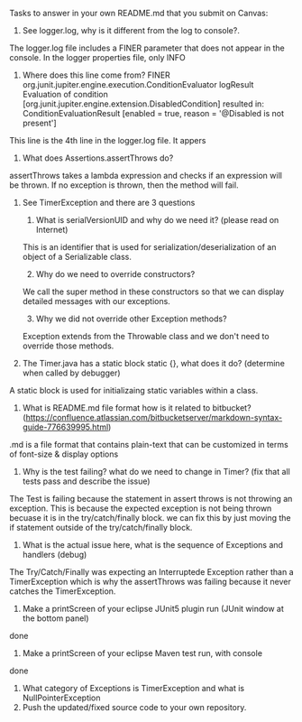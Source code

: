 Tasks to answer in your own README.md that you submit on Canvas:

1.  See logger.log, why is it different from the log to console?.

The logger.log file includes a FINER parameter that does not appear in the console. In the logger properties file, only INFO 

1.  Where does this line come from? FINER org.junit.jupiter.engine.execution.ConditionEvaluator logResult Evaluation of condition [org.junit.jupiter.engine.extension.DisabledCondition] resulted in: ConditionEvaluationResult [enabled = true, reason = '@Disabled is not present']

This line is the 4th line in the logger.log file. It appers

1.  What does Assertions.assertThrows do?

assertThrows takes a lambda expression and checks if an expression will be thrown. If no exception is thrown, then the method will fail. 

1.  See TimerException and there are 3 questions
    1.  What is serialVersionUID and why do we need it? (please read on Internet)

    This is an identifier that is used for serialization/deserialization of an object of a Serializable class. 

    2.  Why do we need to override constructors?

    We call the super method in these constructors so that we can display detailed messages with our exceptions. 


    3.  Why we did not override other Exception methods?	

    Exception extends from the Throwable class and we don't need to override those methods. 

1.  The Timer.java has a static block static {}, what does it do? (determine when called by debugger)

A static block is used for initializaing static variables within a class. 

1.  What is README.md file format how is it related to bitbucket? (https://confluence.atlassian.com/bitbucketserver/markdown-syntax-guide-776639995.html)

.md is a file format that contains plain-text that can be customized in terms of font-size & display options

1.  Why is the test failing? what do we need to change in Timer? (fix that all tests pass and describe the issue)

The Test is failing because the statement in assert throws is not throwing an exception. This is because the expected exception is not being thrown becuase it is in the try/catch/finally block. we can fix this by just moving the if statement outside of the try/catch/finally block. 

1.  What is the actual issue here, what is the sequence of Exceptions and handlers (debug)

The Try/Catch/Finally was expecting an Interruptede Exception rather than a TimerException which is why the assertThrows was failing because it never catches the TimerException. 

1.  Make a printScreen of your eclipse JUnit5 plugin run (JUnit window at the bottom panel) 

done

1.  Make a printScreen of your eclipse Maven test run, with console

done

1.  What category of Exceptions is TimerException and what is NullPointerException
1.  Push the updated/fixed source code to your own repository.